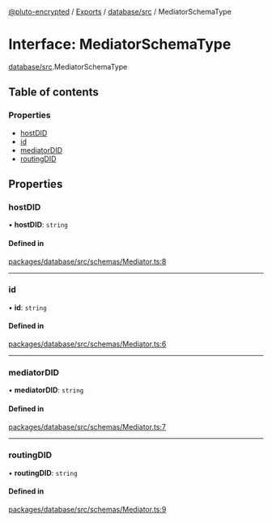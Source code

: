 [@pluto-encrypted](../README.md) / [Exports](../modules.md) / [database/src](../modules/database_src.md) / MediatorSchemaType

# Interface: MediatorSchemaType

[database/src](../modules/database_src.md).MediatorSchemaType

## Table of contents

### Properties

- [hostDID](database_src.MediatorSchemaType.md#hostdid)
- [id](database_src.MediatorSchemaType.md#id)
- [mediatorDID](database_src.MediatorSchemaType.md#mediatordid)
- [routingDID](database_src.MediatorSchemaType.md#routingdid)

## Properties

### hostDID

• **hostDID**: `string`

#### Defined in

[packages/database/src/schemas/Mediator.ts:8](https://github.com/atala-community-projects/pluto-encrypted/blob/f75084b/packages/database/src/schemas/Mediator.ts#L8)

___

### id

• **id**: `string`

#### Defined in

[packages/database/src/schemas/Mediator.ts:6](https://github.com/atala-community-projects/pluto-encrypted/blob/f75084b/packages/database/src/schemas/Mediator.ts#L6)

___

### mediatorDID

• **mediatorDID**: `string`

#### Defined in

[packages/database/src/schemas/Mediator.ts:7](https://github.com/atala-community-projects/pluto-encrypted/blob/f75084b/packages/database/src/schemas/Mediator.ts#L7)

___

### routingDID

• **routingDID**: `string`

#### Defined in

[packages/database/src/schemas/Mediator.ts:9](https://github.com/atala-community-projects/pluto-encrypted/blob/f75084b/packages/database/src/schemas/Mediator.ts#L9)
